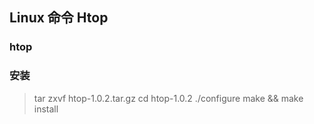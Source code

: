 ## Linux 命令 Htop

### htop

### 安装
>tar zxvf htop-1.0.2.tar.gz
cd htop-1.0.2
./configure
make && make install

